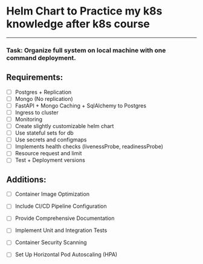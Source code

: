 # Helm Chart to Practice my k8s knowledge after k8s course

----

### Task: Organize full system on local machine with one command deployment.

## Requirements:
- [ ] Postgres + Replication<br/>
- [ ] Mongo (No replication)<br/>
- [ ] FastAPI + Mongo Caching + SqlAlchemy to Postgres<br/>
- [ ] Ingress to cluster<br/>
- [ ] Monitoring<br/>
- [ ] Create slightly customizable helm chart<br/>
- [ ] Use stateful sets for db<br/>
- [ ] Use secrets and configmaps<br/>
- [ ] Implements health checks (livenessProbe, readinessProbe)<br/>
- [ ] Resource request and limit<br/>
- [ ] Test + Deployment versions<br/>

## Additions:
- [ ] Container Image Optimization<br/>
- [ ] Include CI/CD Pipeline Configuration<br/>
- [ ] Provide Comprehensive Documentation<br/>
- [ ] Implement Unit and Integration Tests<br/>
- [ ] Container Security Scanning<br/>
- [ ] Set Up Horizontal Pod Autoscaling (HPA)<br/>


